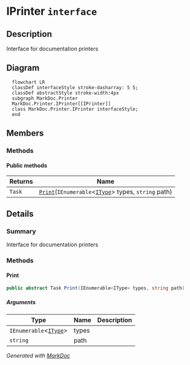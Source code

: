 # IPrinter `interface`

## Description
Interface for documentation printers

## Diagram
```mermaid
  flowchart LR
  classDef interfaceStyle stroke-dasharray: 5 5;
  classDef abstractStyle stroke-width:4px
  subgraph MarkDoc.Printer
  MarkDoc.Printer.IPrinter[[IPrinter]]
  class MarkDoc.Printer.IPrinter interfaceStyle;
  end
```

## Members
### Methods
#### Public  methods
| Returns | Name |
| --- | --- |
| `Task` | [`Print`](markdocprinter-IPrinter#print)(`IEnumerable`&lt;[`IType`](./markdocmemberstypes-IType)&gt; types, `string` path) |

## Details
### Summary
Interface for documentation printers

### Methods
#### Print
```csharp
public abstract Task Print(IEnumerable<IType> types, string path)
```
##### Arguments
| Type | Name | Description |
| --- | --- | --- |
| `IEnumerable`&lt;[`IType`](./markdocmemberstypes-IType)&gt; | types |   |
| `string` | path |   |

*Generated with* [*MarkDoc*](https://github.com/hailstorm75/MarkDoc.Core)
